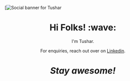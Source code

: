 [![Social banner for Tushar](<img src="https://github.com/Tushar2771/Tushar2771/blob/main/cover.jpeg" width="30px">)
<h1 align='center'> Hi Folks! :wave:</h1>
<p align='center'>
I'm Tushar.
</p>
<p align='center'>For enquiries, reach out over on <a href=https://www.linkedin.com/in/tushar-rane-b746111b1">Linkedin</a>.</p>

<h1 align='center'><i>Stay awesome!</i></h1>
